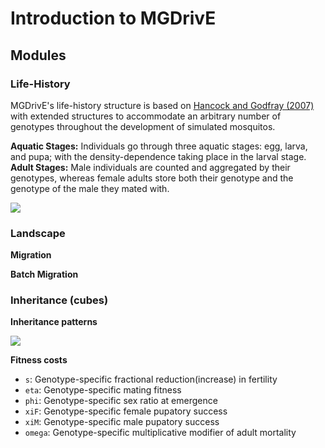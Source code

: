 # Introduction to MGDrivE



## Modules

### Life-History

MGDrivE's life-history structure is based on [Hancock and Godfray (2007)](https://malariajournal.biomedcentral.com/articles/10.1186/1475-2875-6-98) with extended structures to accommodate an arbitrary number of genotypes throughout the development of simulated mosquitos.

**Aquatic Stages:** Individuals go through three aquatic stages: egg, larva, and pupa; with the density-dependence taking place in the larval stage.
**Adult Stages:** Male individuals are counted and aggregated by their genotypes, whereas female adults store both their genotype and the genotype of the male they mated with.


![](https://besjournals.onlinelibrary.wiley.com/cms/asset/b5aa706c-4c3f-462b-aed4-a107a6494554/mee313318-fig-0002-m.jpg)

### Landscape

**Migration**

**Batch Migration**

### Inheritance (cubes)

**Inheritance patterns**

![](https://marshalllab.github.io/MGDrivE/images/crispr.jpg)

**Fitness costs**

* `s`: Genotype-specific fractional reduction(increase) in fertility
* `eta`: Genotype-specific mating fitness
* `phi`: Genotype-specific sex ratio at emergence
* `xiF`: Genotype-specific female pupatory success
* `xiM`: Genotype-specific male pupatory success
* `omega`: Genotype-specific multiplicative modifier of adult mortality


